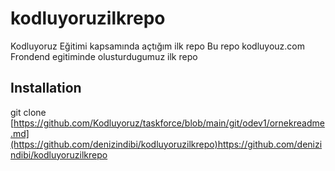 # kodluyoruzilkrepo
Kodluyoruz Eğitimi kapsamında açtığım ilk repo
Bu repo kodluyouz.com Frondend egitiminde olusturdugumuz ilk repo
## Installation
git clone [https://github.com/Kodluyoruz/taskforce/blob/main/git/odev1/ornekreadme.md](https://github.com/denizindibi/kodluyoruzilkrepo)https://github.com/denizindibi/kodluyoruzilkrepo
